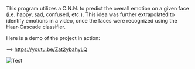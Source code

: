 This program utilizes a C.N.N. to predict the overall emotion on a given face (i.e. happy, sad, confused, etc.). This idea was further 
extrapolated to identify emotions in a video, once the faces were recognized using the Haar-Cascade classifier.

Here is a demo of the project in action:

--> https://youtu.be/Zat2ybahyLQ

![Test](https://user-images.githubusercontent.com/37419003/195767618-e022499e-de60-45fb-a941-cab0f06995d6.png)
